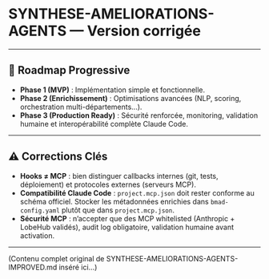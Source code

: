 # SYNTHESE-AMELIORATIONS-AGENTS — Version corrigée

---

## 🚀 Roadmap Progressive

- **Phase 1 (MVP)** : Implémentation simple et fonctionnelle.
- **Phase 2 (Enrichissement)** : Optimisations avancées (NLP, scoring, orchestration multi-départements...).
- **Phase 3 (Production Ready)** : Sécurité renforcée, monitoring, validation humaine et interopérabilité complète Claude Code.

---

## ⚠️ Corrections Clés

- **Hooks ≠ MCP** : bien distinguer callbacks internes (git, tests, déploiement) et protocoles externes (serveurs MCP).
- **Compatibilité Claude Code** : `project.mcp.json` doit rester conforme au schéma officiel. Stocker les métadonnées enrichies dans `bmad-config.yaml` plutôt que dans `project.mcp.json`.
- **Sécurité MCP** : n’accepter que des MCP whitelisted (Anthropic + LobeHub validés), audit log obligatoire, validation humaine avant activation.

---

(Contenu complet original de SYNTHESE-AMELIORATIONS-AGENTS-IMPROVED.md inséré ici...)
